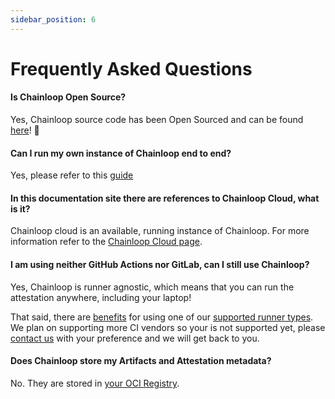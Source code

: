 ```yaml
---
sidebar_position: 6
---
```


# Frequently Asked Questions

#### Is Chainloop Open Source?

Yes, Chainloop source code has been Open Sourced and can be found [here](https://github.com/chainloop-dev/chainloop)! 🎉

#### Can I run my own instance of Chainloop end to end?

Yes, please refer to this [guide](./guides/deployment/)

#### In this documentation site there are references to Chainloop Cloud, what is it?

Chainloop cloud is an available, running instance of Chainloop. For more information refer to the [Chainloop Cloud page](./chainloop-cloud).

#### I am using neither GitHub Actions nor GitLab, can I still use Chainloop?

Yes, Chainloop is runner agnostic, which means that you can run the attestation anywhere, including your laptop!

That said, there are [benefits](/reference/operator/contract#runner-context) for using one of our [supported runner types](/reference/operator/contract#runner-context). We plan on supporting more CI vendors so your is not supported yet, please [contact us](https://us21.list-manage.com/contact-form?u=801f42b3abafc40b1a17c5f25&form_id=3f3bbfe15e6fcd4a60be9b966652cfd5) with your preference and we will get back to you.

#### Does Chainloop store my Artifacts and Attestation metadata?

No. They are stored in [your OCI Registry](/getting-started/setup#add-oci-repository).
